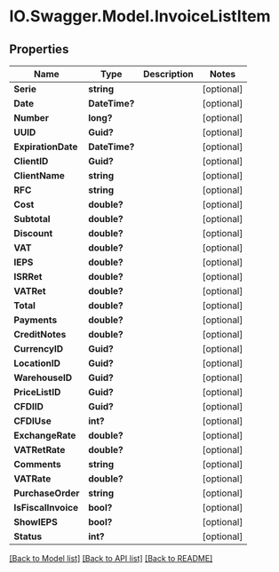 # IO.Swagger.Model.InvoiceListItem
## Properties

Name | Type | Description | Notes
------------ | ------------- | ------------- | -------------
**Serie** | **string** |  | [optional] 
**Date** | **DateTime?** |  | [optional] 
**Number** | **long?** |  | [optional] 
**UUID** | **Guid?** |  | [optional] 
**ExpirationDate** | **DateTime?** |  | [optional] 
**ClientID** | **Guid?** |  | [optional] 
**ClientName** | **string** |  | [optional] 
**RFC** | **string** |  | [optional] 
**Cost** | **double?** |  | [optional] 
**Subtotal** | **double?** |  | [optional] 
**Discount** | **double?** |  | [optional] 
**VAT** | **double?** |  | [optional] 
**IEPS** | **double?** |  | [optional] 
**ISRRet** | **double?** |  | [optional] 
**VATRet** | **double?** |  | [optional] 
**Total** | **double?** |  | [optional] 
**Payments** | **double?** |  | [optional] 
**CreditNotes** | **double?** |  | [optional] 
**CurrencyID** | **Guid?** |  | [optional] 
**LocationID** | **Guid?** |  | [optional] 
**WarehouseID** | **Guid?** |  | [optional] 
**PriceListID** | **Guid?** |  | [optional] 
**CFDIID** | **Guid?** |  | [optional] 
**CFDIUse** | **int?** |  | [optional] 
**ExchangeRate** | **double?** |  | [optional] 
**VATRetRate** | **double?** |  | [optional] 
**Comments** | **string** |  | [optional] 
**VATRate** | **double?** |  | [optional] 
**PurchaseOrder** | **string** |  | [optional] 
**IsFiscalInvoice** | **bool?** |  | [optional] 
**ShowIEPS** | **bool?** |  | [optional] 
**Status** | **int?** |  | [optional] 

[[Back to Model list]](../README.md#documentation-for-models) [[Back to API list]](../README.md#documentation-for-api-endpoints) [[Back to README]](../README.md)

